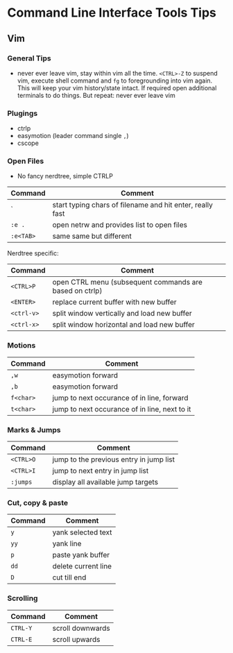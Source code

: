 # Command Line Interface Tools Tips

## Vim

### General Tips

- never ever leave vim, stay within vim all the time. `<CTRL>-Z` to suspend
	vim, execute shell command and `fg` to foregrounding into vim again. This
	will keep your vim history/state intact. If required open additional
	terminals to do things. But repeat: never ever leave vim

### Plugings

- ctrlp
- easymotion (leader command single `,`)
- cscope

### Open Files

- No fancy nerdtree, simple CTRLP

Command | Comment
---     | ---
`<CTRL> | start typing chars of filename and hit enter, really fast
`:e .` | open netrw and provides list to open files
`:e<TAB>` | same same but different

Nerdtree specific:

Command | Comment
---     | ---
`<CTRL>P` | open CTRL menu (subsequent commands are based on ctrlp)
`<ENTER>`  | replace current buffer with new buffer
`<ctrl-v>` | split window vertically and load new buffer
`<ctrl-x>` | split window horizontal and load new buffer

### Motions

Command | Comment
---     | ---
`,w` | easymotion forward
`,b` | easymotion forward
`f<char>` | jump to next occurance of <char> in line, forward
`t<char>` | jump to next occurance of <char> in line, next to it

### Marks & Jumps

Command | Comment
---     | ---
`<CTRL>O` | jump to the previous entry in jump list
`<CTRL>I` | jump to next entry in jump list
`:jumps` | display all available jump targets

### Cut, copy & paste

Command | Comment
---     | ---
`y` | yank selected text
`yy` | yank line
`p` | paste yank buffer
`dd` | delete current line
`D` | cut till end

### Scrolling

Command | Comment
---     | ---
`CTRL-Y` | scroll downwards
`CTRL-E` | scroll upwards
